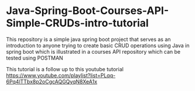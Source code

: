 # Java-Spring-Boot-Courses-API-Simple-CRUDs-intro-tutorial
This repository is a simple java spring boot project that serves as an introduction to anyone trying to create basic CRUD operations using Java in spring boot which is illustrated in a courses API repository which can be tested using POSTMAN

This tutorial is a follow up to this youtube tutorial
https://www.youtube.com/playlist?list=PLqq-6Pq4lTTbx8p2oCgcAQGQyqN8XeA1x
